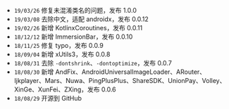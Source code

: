 * `19/03/26` 修复未混淆类名的问题，发布 1.0.0
* `19/03/08` 去除中文，适配 androidx，发布 0.0.12
* `19/02/26` 新增 KotlinxCoroutines，发布 0.0.11
* `18/12/12` 新增 ImmersionBar，发布 0.0.10
* `18/11/25` 修复 typo，发布 0.0.9
* `18/09/04` 新增 xUtils3，发布 0.0.8
* `18/08/31` 去除 `-dontshrink`、`-dontoptimize`，发布 0.0.7
* `18/08/30` 新增 AndFix、AndroidUniversalImageLoader、ARouter、Ijkplayer、Mars、Nuwa、PingPlusPlus、ShareSDK、UnionPay、Volley、XinGe、XunFei、ZXing，发布 0.0.6
* `18/08/29` 开源到 GitHub